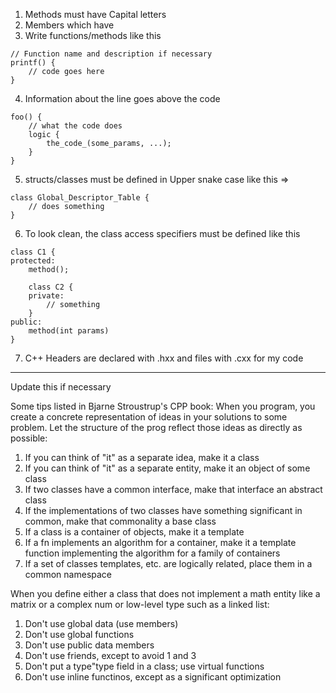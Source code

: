 1. Methods must have Capital letters
2. Members which have 
3. Write functions/methods like this
```
// Function name and description if necessary
printf() {
    // code goes here
}
```
4. Information about the line goes above the code
```
foo() {
    // what the code does
    logic {
        the_code_(some_params, ...);
    }
}
```
5. structs/classes must be defined in Upper snake case like this =>
```
class Global_Descriptor_Table {
    // does something
}
```

6. To look clean, the class access specifiers must be defined like this
```
class C1 {
protected:
    method();
    
    class C2 {
    private:
        // something
    }
public:
    method(int params)
}
```

7. C++ Headers are declared with .hxx and files with .cxx for my code
-------------------------------------
Update this if necessary

Some tips listed in Bjarne Stroustrup's CPP book:
When you program, you create a concrete representation of ideas in your solutions to some problem. Let the structure of the prog reflect those ideas as directly as possible:
1. If you can think of "it" as a separate idea, make it a class
2. If you can think of "it" as a separate entity, make it an object of some class
3. If two classes have a common interface, make that interface an abstract class
4. If the implementations of two classes have something significant in common, make that commonality a base class
5. If a class is a container of objects, make it a template
6. If a fn implements an algorithm for a container, make it a template function implementing the algorithm for a family of containers
7. If a set of classes templates, etc. are logically related, place them in a common namespace

When you define either a class that does not implement a  math entity like a matrix or a complex num or low-level type such as a linked list:
1. Don't use global data (use members)
2. Don't use global functions
3. Don't use public data members
4. Don't use friends, except to avoid 1 and 3
5. Don't put a type"type field in a class; use virtual functions
6. Don't use inline functinos, except as a significant optimization